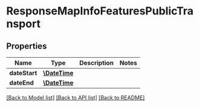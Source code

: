 # ResponseMapInfoFeaturesPublicTransport

## Properties
Name | Type | Description | Notes
------------ | ------------- | ------------- | -------------
**dateStart** | [**\DateTime**](\DateTime.md) |  | 
**dateEnd** | [**\DateTime**](\DateTime.md) |  | 

[[Back to Model list]](../README.md#documentation-for-models) [[Back to API list]](../README.md#documentation-for-api-endpoints) [[Back to README]](../README.md)



